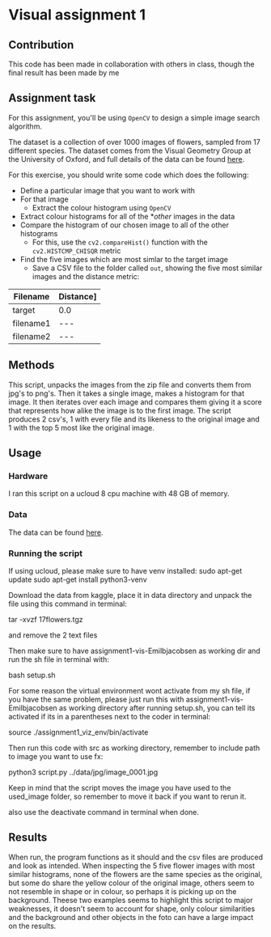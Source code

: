 # Visual assignment 1

## Contribution
This code has been made in collaboration with others in class, though the final result has been made by me

## Assignment task

For this assignment, you'll be using ```OpenCV``` to design a simple image search algorithm.

The dataset is a collection of over 1000 images of flowers, sampled from 17 different species. The dataset comes from the Visual Geometry Group at the University of Oxford, and full details of the data can be found [here](https://www.robots.ox.ac.uk/~vgg/data/flowers/17/).

For this exercise, you should write some code which does the following:

- Define a particular image that you want to work with
- For that image
  - Extract the colour histogram using ```OpenCV```
- Extract colour histograms for all of the **other* images in the data
- Compare the histogram of our chosen image to all of the other histograms 
  - For this, use the ```cv2.compareHist()``` function with the ```cv2.HISTCMP_CHISQR``` metric
- Find the five images which are most simlar to the target image
  - Save a CSV file to the folder called ```out```, showing the five most similar images and the distance metric:

|Filename|Distance]
|---|---|
|target|0.0|
|filename1|---|
|filename2|---|

## Methods

This script, unpacks the images from the zip file and converts them from jpg's to png's. Then it takes a single image, makes a histogram for that image. It then iterates over each image and compares them giving it a score that represents how alike the image is to the first image. The script produces 2 csv's, 1 with every file and its likeness to the original image and 1 with the top 5 most like the original image.

## Usage

### Hardware
I ran this script on a ucloud 8 cpu machine with 48 GB of memory.

### Data
The data can be found [here](https://www.robots.ox.ac.uk/~vgg/data/flowers/17/).

### Running the script
If using ucloud, please make sure to have venv installed:
sudo apt-get update
sudo apt-get install python3-venv


Download the data from kaggle, place it in data directory and unpack the file using this command in terminal:

tar -xvzf 17flowers.tgz

and remove the 2 text files




Then make sure to have assignment1-vis-Emilbjacobsen as working dir and run the sh file in terminal with:

bash setup.sh

For some reason the virtual environment wont activate from my sh file, if you have the same problem, please just run this with assignment1-vis-Emilbjacobsen as working directory after running setup.sh, you can tell its activated if its in a parentheses next to the coder in terminal:

source ./assignment1_viz_env/bin/activate

Then run this code with src as working directory, remember to include path to image you want to use fx:

python3 script.py ../data/jpg/image_0001.jpg


Keep in mind that the script moves the image you have used to the used_image folder, so remember to move it back if you want to rerun it.

also use the deactivate command in terminal when done.

## Results

When run, the program functions as it should and the csv files are produced and look as intended. When inspecting the 5 five flower images with most similar histograms, none of the flowers are the same species as the original, but some do share the yellow colour of the original image, others seem to not resemble in shape or in colour, so perhaps it is picking up on the background. Theese two examples seems to highlight this script to major weaknesses, it doesn't seem to account for shape, only colour similarities and the background and other objects in the foto can have a large impact on the results.